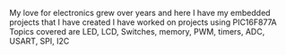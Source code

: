 My love for electronics grew over years and here I have my embedded projects that I have created 
I have worked on projects using PIC16F877A
Topics covered are LED, LCD, Switches, memory, PWM, timers, ADC, USART, SPI, I2C 
